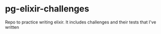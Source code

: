 # pg-elixir-challenges
Repo to practice writing elixir. It includes challenges and their tests that I've written
